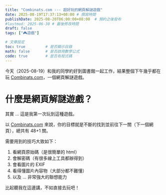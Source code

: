 ```yaml
---
title: "Combinats.com --- 超好玩的網頁解謎遊戲"
date: 2025-08-19T17:37:13+08:00 # 撰寫時間
publishDate: 2025-08-20T06:00:00+08:00  # 預約之後發布
#lastmod: 2025-06-30 # 最後修改時間
draft: false
tags: ["🎮️遊戲"]

# 文章設定
toc: true         # 是否顯示目錄
math: false       # 是否啟用數學公式
code: true        # 是否有程式碼
---
```


今天（2025-08-19）和我的同學約好到圖書館一起工作，結果整個下午幾乎都在玩 [Combinats.com](https://combinats.com)，一個網頁解謎遊戲。

# 什麼是網頁解謎遊戲？

其實 ... 這是我第一次玩到這種遊戲。

以 [Combinats.com](https://combinats.com) 來說，你的目標就是不斷的找到並前往下一關（下一個網頁），總共有 48+1 關。

需要用到的技巧大致如下：

1. 看網頁原始碼（是很簡單的 html）
2. 會解密碼（有很多線上工具都辦得到）
3. 會看圖片的 EXIF
4. 看得懂圖片內容物（大部分都不難懂）
5. 以及 ... 非常強大的聯想能力

比起聽我在這邊講，不如直接去玩吧！

<!-- 為什麼這篇文章虎頭蛇尾的呢？

那是因為我要訓練你解謎的能力啊！呵～哈哈哈！

如果你看到這段文字 ... 代表你至少過得了第二關。 -->